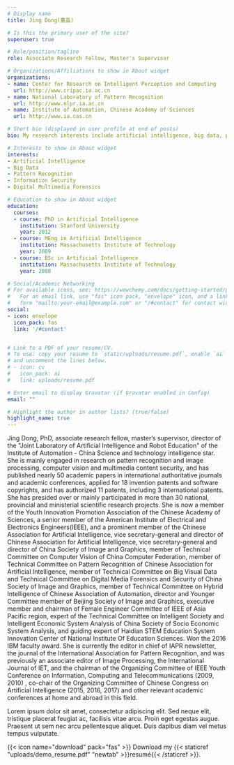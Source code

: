 ```yaml
---
# Display name
title: Jing Dong(董晶)

# Is this the primary user of the site?
superuser: true

# Role/position/tagline
role: Associate Research Fellow, Master's Supervisor

# Organizations/Affiliations to show in About widget
organizations:
- name: Center for Research on Intelligent Perception and Computing
  url: http://www.cripac.ia.ac.cn
- name: National Laboratory of Pattern Recognition
  url: http://www.nlpr.ia.ac.cn
- name: Institute of Automation, Chinese Academy of Sciences
  url: http://www.ia.cas.cn

# Short bio (displayed in user profile at end of posts)
bio: My research interests include artificial intelligence, big data, pattern recognition, information security and digital multimedia forensics. #这句在哪呢？

# Interests to show in About widget
interests:
- Artificial Intelligence
- Big Data
- Pattern Recognition
- Information Security
- Digital Multimedia Forensics

# Education to show in About widget
education:
  courses:
  - course: PhD in Artificial Intelligence
    institution: Stanford University
    year: 2012
  - course: MEng in Artificial Intelligence
    institution: Massachusetts Institute of Technology
    year: 2009
  - course: BSc in Artificial Intelligence
    institution: Massachusetts Institute of Technology
    year: 2008

# Social/Academic Networking
# For available icons, see: https://wowchemy.com/docs/getting-started/page-builder/#icons
#   For an email link, use "fas" icon pack, "envelope" icon, and a link in the
#   form "mailto:your-email@example.com" or "/#contact" for contact widget.
social:
- icon: envelope
  icon_pack: fas
  link: '/#contact'


# Link to a PDF of your resume/CV.
# To use: copy your resume to `static/uploads/resume.pdf`, enable `ai` icons in `params.toml`, 
# and uncomment the lines below.
# - icon: cv
#   icon_pack: ai
#   link: uploads/resume.pdf

# Enter email to display Gravatar (if Gravatar enabled in Config)
email: ""

# Highlight the author in author lists? (true/false)
highlight_name: true
---
```


Jing Dong, PhD, associate research fellow, master’s supervisor, director of the "Joint Laboratory of Artificial Intelligence and Robot Education" of the Institute of Automation - China Science and technology intelligence star. She is mainly engaged in research on pattern recognition and image processing, computer vision and multimedia content security, and has published nearly 50 academic papers in international authoritative journals and academic conferences, applied for 18 invention patents and software copyrights, and has authorized 11 patents, including 3 international patents. She has presided over or mainly participated in more than 30 national, provincial and ministerial scientific research projects. She is now a member of the Youth Innovation Promotion Association of the Chinese Academy of Sciences, a senior member of the American Institute of Electrical and Electronics Engineers(IEEE), and a prominent member of the Chinese Association for Artificial Intelligence, vice secretary-general and director of Chinese Association for Artificial Intelligence, vice secretary-general and director of China Society of Image and Graphics, member of Technical Committee on Computer Vision of China Computer Federation, member of Technical Committee on Pattern Recognition of Chinese Association for Artificial Intelligence, member of Technical Committee on Big Visual Data and Technical Committee on Digital Media Forensics and Security of China Society of Image and Graphics, member of Technical Committee on Hybrid Intelligence of Chinese Association of Automation, director and Younger Committee member of Beijing Society of Image and Graphics, executive member and chairman of Female Engineer Committee of IEEE of Asia Pacific region, expert of the Technical Committee on Intelligent Society and Intelligent Economic System Analysis of China Society of Socio Economic System Analysis, and guiding expert of Haidian STEM Education System Innovation Center of National Institute Of Education Sciences. Won the 2016 IBM faculty award. She is currently the editor in chief of IAPR newsletter, the journal of the International Association for Pattern Recognition, and was previously an associate editor of Image Processing, the International Journal of IET, and the chairman of the Organizing Committee of IEEE Youth Conference on Information, Computing and Telecommunications (2009, 2010) , co-chair of the Organizing Committee of Chinese Congress on Artificial Intelligence (2015, 2016, 2017) and other relevant academic conferences at home and abroad in this field.

Lorem ipsum dolor sit amet, consectetur adipiscing elit. Sed neque elit, tristique placerat feugiat ac, facilisis vitae arcu. Proin eget egestas augue. Praesent ut sem nec arcu pellentesque aliquet. Duis dapibus diam vel metus tempus vulputate.

{{< icon name="download" pack="fas" >}} Download my {{< staticref "uploads/demo_resume.pdf" "newtab" >}}resumé{{< /staticref >}}.
